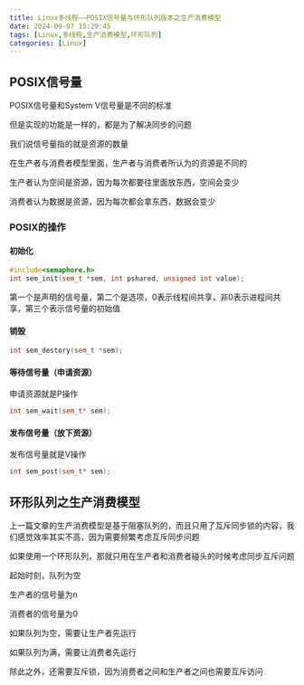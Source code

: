 ```yaml
---
title: Linux多线程——POSIX信号量与环形队列版本之生产消费模型
date: 2024-09-07 15:29:45
tags: [Linux,多线程,生产消费模型,环形队列]
categories: [Linux]
---
```


## POSIX信号量

POSIX信号量和System V信号量是不同的标准

但是实现的功能是一样的，都是为了解决同步的问题

我们说信号量指的就是资源的数量

在生产者与消费者模型里面，生产者与消费者所认为的资源是不同的

生产者认为空间是资源，因为每次都要往里面放东西，空间会变少

消费者认为数据是资源，因为每次都会拿东西，数据会变少

### POSIX的操作

#### 初始化

```cpp
#include<semaphore.h>
int sem_init(sem_t *sem, int pshared, unsigned int value);
```

第一个是声明的信号量，第二个是选项，0表示线程间共享，非0表示进程间共享，第三个表示信号量的初始值

#### 销毁

```cpp
int sem_destory(sem_t *sem);
```

#### 等待信号量（申请资源）

申请资源就是P操作

```cpp
int sem_wait(sem_t* sem);
```

#### 发布信号量（放下资源）

发布信号量就是V操作

```cpp
int sem_post(sem_t* sem);
```

## 环形队列之生产消费模型

上一篇文章的生产消费模型是基于阻塞队列的，而且只用了互斥同步锁的内容，我们感觉效率其实不高，因为需要频繁考虑互斥同步问题

如果使用一个环形队列，那就只用在生产者和消费者碰头的时候考虑同步互斥问题

起始时刻，队列为空

生产者的信号量为n

消费者的信号量为0

如果队列为空，需要让生产者先运行

如果队列为满，需要让消费者先运行

除此之外，还需要互斥锁，因为消费者之间和生产者之间也需要互斥访问
